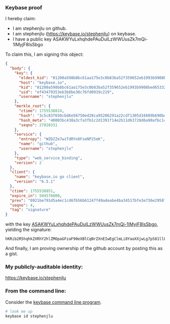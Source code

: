 ### Keybase proof

I hereby claim:

  * I am stephenjlu on github.
  * I am stephenjlu (https://keybase.io/stephenjlu) on keybase.
  * I have a public key ASAKWYuLxhqhdePAuDulLzWWUusZk7mQi-1lMyjF8lsSbgo

To claim this, I am signing this object:

```json
{
  "body": {
    "key": {
      "eldest_kid": "01200a598b8bc61aa175e3c0b83ba52f359652eb1993b9908bed653328c5f25b126e0a",
      "host": "keybase.io",
      "kid": "01200a598b8bc61aa175e3c0b83ba52f359652eb1993b9908bed653328c5f25b126e0a",
      "uid": "ef43479353eb3b8be30c76fd0919c219",
      "username": "stephenjlu"
    },
    "merkle_root": {
      "ctime": 1755538824,
      "hash": "3c5c83f650cbd6e56750ed28ca95206291a22cdf1305d16889b690bd0d96c272325980ca9330d62be26ecdef5a28274a98d442a367e767925c8cb0e2ab2b0d11",
      "hash_meta": "40003bc438a3cfa3fb1c2d1391f14e2b11d63728d6a90afbc14505ae0b48f730",
      "seqno": 27028331
    },
    "service": {
      "entropy": "WZDZZe7wzTdRYn8FseNP25eK",
      "name": "github",
      "username": "stephenjlu"
    },
    "type": "web_service_binding",
    "version": 2
  },
  "client": {
    "name": "keybase.io go client",
    "version": "6.5.1"
  },
  "ctime": 1755538851,
  "expire_in": 504576000,
  "prev": "0921be791d5a4ec1cd6fb56b61247f49adeabe4ba34517bfe3e736e29507576b",
  "seqno": 4,
  "tag": "signature"
}
```

with the key [ASAKWYuLxhqhdePAuDulLzWWUusZk7mQi-1lMyjF8lsSbgo](https://keybase.io/stephenjlu), yielding the signature:

```
hKRib2R5hqhkZXRhY2hlZMOpaGFzaF90eXBlCqNrZXnEIwEgClmLi8YaoXXjwLg7pS81llLrGZO5kIvtZTMoxfJbEm4Kp3BheWxvYWTESpcCBMQgCSG+eR1aTsHNb7VrYSR/Sa3qvkujRRe/4+c24pUHV2vEIBFBJ1qtgW2K8b8aQykDieS6NCqjf2az2DKcjv4i693OAgHCo3NpZ8RARiiJloFt7wSXvl77zBgwg6LQR7DZclpDUri9KG9+I8o6GLgBWv9QPoZBLqZNrMHS12J6sPrJZ9OfM7P/xR+TDKhzaWdfdHlwZSCkaGFzaIKkdHlwZQildmFsdWXEIFQWc6fNm2mrIHWycXV0HelFi/ApJI6RVm8L7WTNrzICo3RhZ80CAqd2ZXJzaW9uAQ==

```

And finally, I am proving ownership of the github account by posting this as a gist.

### My publicly-auditable identity:

https://keybase.io/stephenjlu

### From the command line:

Consider the [keybase command line program](https://keybase.io/download).

```bash
# look me up
keybase id stephenjlu
```
